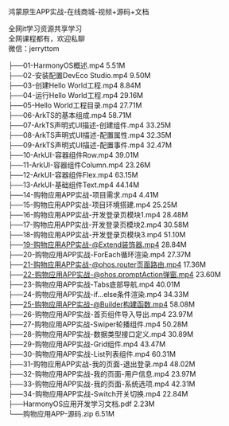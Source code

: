 鸿蒙原生APP实战-在线商城-视频+源码+文档

全网it学习资源共享学习<br>全网课程都有，欢迎私聊<br>微信：jerryttom<br>

├──01-HarmonyOS概述.mp4 5.51M<br> ├──02-安装配置DevEco Studio.mp4 9.50M<br> ├──03-创建Hello World工程.mp4 8.84M<br> ├──04-运行Hello World工程.mp4 29.16M<br> ├──05-Hello World工程目录.mp4 27.71M<br> ├──06-ArkTS的基本组成.mp4 58.71M<br> ├──07-ArkTS声明式UI描述-创建组件.mp4 33.25M<br> ├──08-ArkTS声明式UI描述-配置属性.mp4 32.35M<br> ├──09-ArkTS声明式UI描述-配置事件.mp4 32.47M<br> ├──10-ArkUI-容器组件Row.mp4 39.01M<br> ├──11-ArkUI-容器组件Column.mp4 23.26M<br> ├──12-ArkUI-容器组件Flex.mp4 63.15M<br> ├──13-ArkUI-基础组件Text.mp4 44.14M<br> ├──14-购物应用APP实战-项目需求.mp4 4.41M<br> ├──15-购物应用APP实战-项目环境搭建.mp4 25.25M<br> ├──16-购物应用APP实战-开发登录页模块1.mp4 28.48M<br> ├──17-购物应用APP实战-开发登录页模块2.mp4 30.58M<br> ├──18-购物应用APP实战-开发登录页模块3.mp4 51.10M<br> ├──19-购物应用APP实战-@Extend装饰器.mp4 28.84M<br> ├──20-购物应用APP实战-ForEach循环渲染.mp4 27.37M<br> ├──21-购物应用APP实战-@ohos.router页面路由.mp4 17.36M<br> ├──22-购物应用APP实战-@ohos.promptAction弹窗.mp4 23.60M<br> ├──23-购物应用APP实战-Tabs底部导航.mp4 40.01M<br> ├──24-购物应用APP实战-if…else条件渲染.mp4 34.33M<br> ├──25-购物应用APP实战-@Builder构建函数.mp4 58.08M<br> ├──26-购物应用APP实战-首页组件导入导出.mp4 23.97M<br> ├──27-购物应用APP实战-Swiper轮播组件.mp4 50.28M<br> ├──28-购物应用APP实战-数据类型接口定义.mp4 30.89M<br> ├──29-购物应用APP实战-Grid组件.mp4 43.47M<br> ├──30-购物应用APP实战-List列表组件.mp4 60.31M<br> ├──31-购物应用APP实战-我的页面-退出登录.mp4 48.02M<br> ├──32-购物应用APP实战-我的页面-用户信息.mp4 23.97M<br> ├──33-购物应用APP实战-我的页面-系统选项.mp4 42.31M<br> ├──34-购物应用APP实战-Switch开关切换.mp4 22.84M<br> ├──HarmonyOS应用开发学习文档.pdf 2.23M<br> └──购物应用APP-源码.zip 6.51M